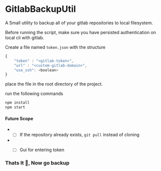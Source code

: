 # GitlabBackupUtil

A Small utility to backup all of your gitlab repositories to local filesystem.

Before running the script, make sure you have persisted authentication on local cli with gitlab.

Create a file named `token.json` with the structure
```javascript
{
    "token" : "<gitlab-token>",
    "url" : "<custom-gitlab-domain>",
    "use_ssh": <boolean>
}

```

place the file in the root directory of the project.

run the following commands
```javascript
npm install
npm start
```

#### Future Scope
* - [ ] If the repository already exists, `git pull` instead of cloning
* - [ ] Gui for entering token


### Thats It :rocket:, Now go backup
